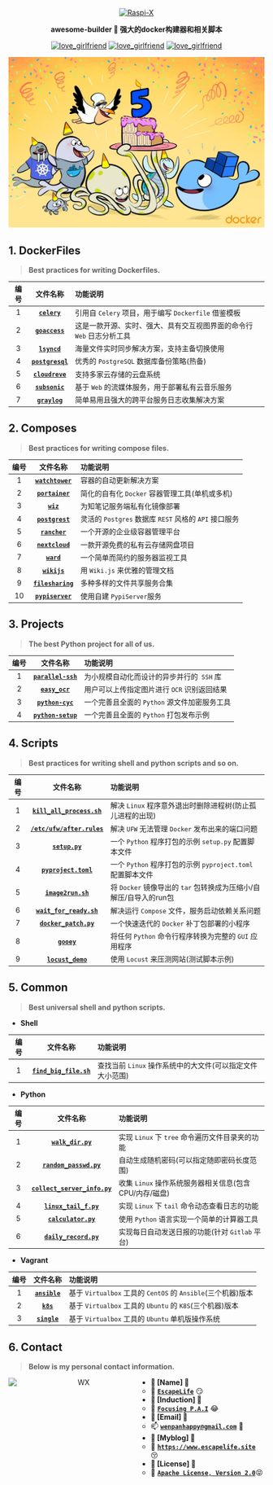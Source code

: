 <p align=center>
  <a href="https://github.com/EscapeLife/love_girlfriend.git">
    <img src="https://escapelife-1257414824.cos.ap-shanghai.myqcloud.com/never-forget-why-you-started.gif" width="680" height="120" alt="Raspi-X" >
  </a>
</p>

<p align=center>
  <b>awesome-builder 🐚 强大的docker构建器和相关脚本</b>
</p>

<p align="center">
  <a href="https://github.com/EscapeLife/awesome-builder.git"><img src="https://img.shields.io/badge/Project-awesome_builder-green.svg?style=for-the-badge&logo=ubuntu" alt="love_girlfriend"></a>
  <a href="https://github.com/EscapeLife/awesome-builder.git"><img src="https://img.shields.io/badge/Author-Escape-orange.svg?style=for-the-badge&logo=vim" alt="love_girlfriend"></a>
  <a href="https://github.com/EscapeLife/awesome-builder.git"><img src="https://img.shields.io/badge/Languages-Dockerfile-yellow.svg?style=for-the-badge&logo=docker" alt="love_girlfriend"></a>
</p>

<p align=center>
  <a href="https://github.com/EscapeLife/DotFiles.git">
    <img src="https://github.com/EscapeLife/awesome-builder/blob/master/images/awesome-docker.jpg" >
  </a>
</p>

## 1. DockerFiles

> **Best practices for writing Dockerfiles.**

| 编号 | 文件名称 | 功能说明 |
| :-----: | :-----: | :----- |
| 1 | [**`celery`**](https://github.com/EscapeLife/awesome-builder/tree/master/dockerfiles/celery/README.md) | 引用自 `Celery` 项目，用于编写 `Dockerfile` 借鉴模板 |
| 2 | [**`goaccess`**](https://github.com/EscapeLife/awesome-builder/tree/master/dockerfiles/goaccess/README.md) | 这是一款开源、实时、强大、具有交互视图界面的命令行 `Web` 日志分析工具 |
| 3 | [**`lsyncd`**](https://github.com/EscapeLife/awesome-builder/tree/master/dockerfiles/lsyncd/README.md) | 海量文件实时同步解决方案，支持主备切换使用 |
| 4 | [**`postgresql`**](https://github.com/EscapeLife/awesome-builder/tree/master/dockerfiles/postgresql/README.md) | 优秀的 `PostgreSQL` 数据库备份策略(热备) |
| 5 | [**`cloudreve`**](https://github.com/EscapeLife/awesome-builder/tree/master/dockerfiles/cloudreve/README.md) | 支持多家云存储的云盘系统 |
| 6 | [**`subsonic`**](https://github.com/EscapeLife/awesome-builder/tree/master/dockerfiles/subsonic/README.md) | 基于 `Web` 的流媒体服务，用于部署私有云音乐服务 |
| 7 | [**`graylog`**](https://github.com/EscapeLife/awesome-builder/tree/master/dockerfiles/graylog/README.md) | 简单易用且强大的跨平台服务日志收集解决方案 |

## 2. Composes

> **Best practices for writing compose files.**

| 编号 | 文件名称 | 功能说明 |
| :-----: | :-----: | :----- |
| 1 | [**`watchtower`**](https://github.com/EscapeLife/awesome-builder/blob/master/composes/watchtower/README.md) | 容器的自动更新解决方案  |
| 2 | [**`portainer`**](https://github.com/EscapeLife/awesome-builder/blob/master/composes/portainer/README.md) | 简化的自有化 `Docker` 容器管理工具(单机或多机)  |
| 3 | [**`wiz`**](https://github.com/EscapeLife/awesome-builder/blob/master/composes/wiz/README.md) | 为知笔记服务端私有化镜像部署  |
| 4 | [**`postgrest`**](https://github.com/EscapeLife/awesome-builder/blob/master/composes/postgrest/README.md) | 灵活的 `Postgres` 数据库 `REST` 风格的 `API` 接口服务  |
| 5 | [**`rancher`**](https://github.com/EscapeLife/awesome-builder/blob/master/composes/rancher/README.md) | 一个开源的企业级容器管理平台 |
| 6 | [**`nextcloud`**](https://github.com/EscapeLife/awesome-builder/blob/master/composes/nextcloud/README.md) | 一款开源免费的私有云存储网盘项目 |
| 7 | [**`ward`**](https://github.com/EscapeLife/awesome-builder/blob/master/composes/ward/README.md) | 一个简单而简约的服务器监视工具 |
| 8 | [**`wikijs`**](https://github.com/EscapeLife/awesome-builder/blob/master/composes/wiki/README.md) | 用 `Wiki.js` 来优雅的管理文档 |
| 9 | [**`filesharing`**](https://github.com/EscapeLife/awesome-builder/blob/master/composes/filesharing/README.md) | 多种多样的文件共享服务合集 |
| 10 | [**`pypiserver`**](https://github.com/EscapeLife/awesome-builder/blob/master/composes/pypiserver/README.md) | 使用自建 `PypiServer`服务 |

## 3. Projects

> **The best Python project for all of us.**

| 编号 | 文件名称 | 功能说明 |
| :-----: | :-----: | :----- |
| 1 | [**`parallel-ssh`**](https://github.com/EscapeLife/awesome-builder/blob/master/projects/parallel-ssh/README.md) | 为小规模自动化而设计的异步并行的` SSH` 库 |
| 2 | [**`easy_ocr`**](https://github.com/EscapeLife/awesome-builder/blob/master/projects/easyocr/README.md) | 用户可以上传指定图片进行 `OCR` 识别返回结果 |
| 3 | [**`python-cyc`**](https://github.com/EscapeLife/awesome-builder/blob/master/projects/python-compile/cyc/README.md) | 一个完善且全面的 `Python` 源文件加密服务工具 |
| 4 | [**`python-setup`**](https://github.com/EscapeLife/awesome-builder/blob/master/projects/python-compile/setup/README.md) | 一个完善且全面的 `Python` 打包发布示例 |

## 4. Scripts

> **Best practices for writing shell and python scripts and so on.**

| 编号 | 文件名称 | 功能说明 |
| :-----: | :-----: | :----- |
| 1 | [**`kill_all_process.sh`**](https://github.com/EscapeLife/awesome-builder/blob/master/scripts/kill_process//README.md) | 解决 `Linux` 程序意外退出时删除进程树(防止孤儿进程的出现) |	
| 2 | [**`/etc/ufw/after.rules`**](https://github.com/EscapeLife/awesome-builder/blob/master/scripts/after_rules/README.md) | 解决 `UFW` 无法管理 `Docker` 发布出来的端口问题 |
| 3 | [**`setup.py`**](https://github.com/EscapeLife/awesome-builder/blob/master/scripts/setup/README.md) | 一个 `Python` 程序打包的示例 `setup.py` 配置脚本文件 |
| 4 | [**`pyproject.toml`**](https://github.com/EscapeLife/awesome-builder/blob/master/scripts/pyproject/README.md) | 一个 `Python` 程序打包的示例 `pyproject.toml` 配置脚本文件 |
| 5 | [**`image2run.sh`**](https://github.com/EscapeLife/awesome-builder/blob/master/scripts/image2run/README.md) | 将 `Docker` 镜像导出的 `tar` 包转换成为压缩小/自解压/自导入的run包 |
| 6 | [**`wait_for_ready.sh`**](https://github.com/EscapeLife/awesome-builder/blob/master/scripts/wait_for_ready/README.md) | 解决运行 `Compose` 文件，服务启动依赖关系问题 |
| 7 | [**`docker_patch.py`**](https://github.com/EscapeLife/awesome-builder/blob/master/scripts/docker_patch/README.md) | 一个快速迭代的 `Docker` 补丁包部署的小程序 |
| 8 | [**`gooey`**](https://github.com/EscapeLife/awesome-builder/blob/master/scripts/gooey/README.md) | 将任何 `Python` 命令行程序转换为完整的 `GUI` 应用程序 |
| 9 | [**`locust_demo`**](https://github.com/EscapeLife/awesome-builder/blob/master/scripts/locust/README.md) | 使用 `Locust` 来压测网站(测试脚本示例) |

## 5. Common

> **Best universal shell and python scripts.**

- **Shell**

| 编号 | 文件名称 | 功能说明 |
| :-----: | :-----: | :----- |
| 1 | [**`find_big_file.sh`**](https://github.com/EscapeLife/awesome-builder/blob/master/common/bash/find_big_file.sh) | 查找当前 `Linux` 操作系统中的大文件(可以指定文件大小范围) |

- **Python**

| 编号 | 文件名称 | 功能说明 |
| :-----: | :-----: | :----- |
| 1 | [**`walk_dir.py`**](https://github.com/EscapeLife/awesome-builder/blob/master/common/python/walk_dir.py) | 实现 `Linux` 下 `tree` 命令遍历文件目录夹的功能 |
| 2 | [**`random_passwd.py`**](https://github.com/EscapeLife/awesome-builder/blob/master/common/python/random_passwd.py) | 自动生成随机密码(可以指定随即密码长度范围) |
| 3 | [**`collect_server_info.py`**](https://github.com/EscapeLife/awesome-builder/blob/master/common/python/collect_server_info.py) | 收集 `Linux` 操作系统服务器相关信息(包含CPU/内存/磁盘) |
| 4 | [**`linux_tail_f.py`**](https://github.com/EscapeLife/awesome-builder/blob/master/common/python/linux_tail_f.py) | 实现 `Linux` 下 `tail` 命令动态查看日志的功能 |
| 5 | [**`calculator.py`**](https://github.com/EscapeLife/awesome-builder/blob/master/common/python/calculator.py) | 使用 `Python` 语言实现一个简单的计算器工具 |
| 6 | [**`daily_record.py`**](https://github.com/EscapeLife/awesome-builder/blob/master/common/python/daily_record.py) | 实现每日自动发送日报的功能(针对 `Gitlab` 平台) |

- **Vagrant**

| 编号 | 文件名称 | 功能说明 |
| :-----: | :-----: | :----- |
| 1 | [**`ansible`**](https://github.com/EscapeLife/awesome-builder/blob/master/common/vagrant/ansible/Vagrantfile) | 基于 `Virtualbox` 工具的 `CentOS` 的 `Ansible`(三个机器)版本 |
| 2 | [**`k8s`**](https://github.com/EscapeLife/awesome-builder/blob/master/common/vagrant/k8s/Vagrantfile) | 基于 `Virtualbox` 工具的 `Ubuntu` 的 `K8S`(三个机器)版本 |
| 3 | [**`single`**](https://github.com/EscapeLife/awesome-builder/blob/master/common/vagrant/single/Vagrantfile) | 基于 `Virtualbox` 工具的 `Ubuntu` 单机版操作系统 |

## 6. Contact

> **Below is my personal contact information.**

<p align="center">
    <img src="https://escapelife-1257414824.cos.ap-shanghai.myqcloud.com/escape-wechat-qrcode-1.gif" width="280" height="280" alt="WX" align="left" />
</p>

- **💭 [Name] 💭**
  - 🐠 **[`EscapeLife`](https://www.escapelife.site)** 😏
- **💭 [Induction] 💭**
  - 🏦 **[`Focusing P.A.I`](https://www.escapelife.site)** 😂
- **💭 [Email] 💭**
  - 📫 **[`wenpanhappy@gmail.com`](https://www.escapelife.site)** 🤔
- **💭 [Myblog] 💭**
  - 🍺 **[`https://www.escapelife.site`](https://www.escapelife.site)** 😚
- **💭 [License] 💭**
  - 🚧 [**`Apache License, Version 2.0`**](http://www.apache.org/licenses/LICENSE-2.0.html)😝
